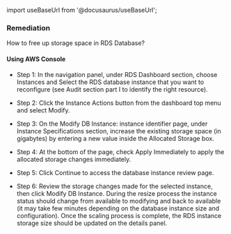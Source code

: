 import useBaseUrl from '@docusaurus/useBaseUrl';

### Remediation
How to free up storage space in RDS Database?

#### Using AWS Console

- Step 1: In the navigation panel, under RDS Dashboard section, choose Instances and Select the RDS database instance that you want to reconfigure (see Audit section part I to identify the right resource).

- Step 2: Click the Instance Actions button from the dashboard top menu and select Modify.

- Step 3: On the Modify DB Instance: instance identifier page, under Instance Specifications section, increase the existing storage space (in gigabytes) by entering a new value inside the Allocated Storage box.

- Step 4: At the bottom of the page, check Apply Immediately to apply the allocated storage changes immediately.

- Step 5: Click Continue to access the database instance review page.

- Step 6: Review the storage changes made for the selected instance, then click Modify DB Instance. During the resize process the instance status should change from available to modifying and back to available (it may take few minutes depending on the database instance size and configuration). Once the scaling process is complete, the RDS instance storage size should be updated on the details panel.